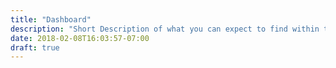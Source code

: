 ```yaml
---
title: "Dashboard"
description: "Short Description of what you can expect to find within these docs."
date: 2018-02-08T16:03:57-07:00
draft: true
---
```

